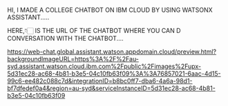 HI, I MADE A COLLEGE CHATBOT ON IBM CLOUD BY USING WATSONX ASSISTANT.....

HERE,👇🏻 IS THE URL OF THE CHATBOT WHERE YOU CAN D CONVERSATION WITH THE CHATBOT....

https://web-chat.global.assistant.watson.appdomain.cloud/preview.html?backgroundImageURL=https%3A%2F%2Fau-syd.assistant.watson.cloud.ibm.com%2Fpublic%2Fimages%2Fupx-5d31ec28-ac68-4b81-b3e5-04c10fb63f09%3A%3A76857021-6aac-4d15-99c6-ee482c088c7d&integrationID=b8bc0ff7-dba6-4a6a-98d1-bf7dfedef0a4&region=au-syd&serviceInstanceID=5d31ec28-ac68-4b81-b3e5-04c10fb63f09
